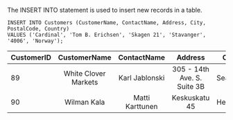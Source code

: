 The INSERT INTO statement is used to insert new records in a table.
```
INSERT INTO Customers (CustomerName, ContactName, Address, City, PostalCode, Country)
VALUES ('Cardinal', 'Tom B. Erichsen', 'Skagen 21', 'Stavanger', '4006', 'Norway');
```
CustomerID | CustomerName | ContactName | Address | City | PostalCode | Country
:--|:-------:|:--------------:|:-----:|--------------- | ----------| ----------:
89 | White Clover Markets	| Karl Jablonski | 305 - 14th Ave. S. Suite 3B | Seattle | 98128 | USA
90 | Wilman Kala |	Matti Karttunen |	Keskuskatu 45 |	Helsinki |	21240 |	Finland
